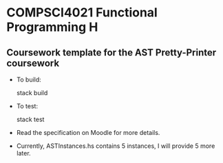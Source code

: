 # COMPSCI4021 Functional Programming H 

## Coursework template for the AST Pretty-Printer coursework

* To build:

	stack build

* To test:

	stack test

* Read the specification on Moodle for more details.
* Currently, ASTInstances.hs contains 5 instances, I will provide 5 more later.

